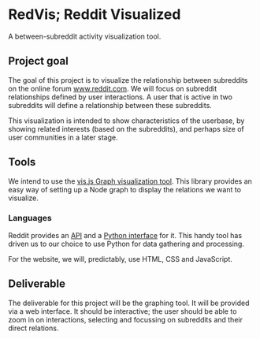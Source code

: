 RedVis; Reddit Visualized
======
A between-subreddit activity visualization tool.

## Project goal
The goal of this project is to visualize the relationship between subreddits on the online forum www.reddit.com.
We will focus on subreddit relationships defined by user interactions.
A user that is active in two subreddits will define a relationship between these subreddits.

This visualization is intended to show characteristics of the userbase, by showing related interests (based on the subreddits), and perhaps size of user communities in a later stage.

## Tools
We intend to use the [vis.js Graph visualization tool](http://visjs.org/docs/graph.html).
This library provides an easy way of setting up a Node graph to display the relations we want to visualize.

### Languages
Reddit provides an [API](https://github.com/reddit/reddit/wiki/API) and a [Python interface](https://github.com/reddit/reddit/blob/master/r2/r2/controllers/api.py) for it.
This handy tool has driven us to our choice to use Python for data gathering and processing.

For the website, we will, predictably, use HTML, CSS and JavaScript.

## Deliverable
The deliverable for this project will be the graphing tool.
It will be provided via a web interface.
It should be interactive; the user should be able to zoom in on interactions, selecting and focussing on subreddits and their direct relations.
